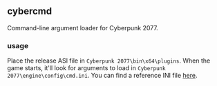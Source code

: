 ## cybercmd
Command-line argument loader for Cyberpunk 2077.

### usage
Place the release ASI file in `Cyberpunk 2077\bin\x64\plugins`. When the game starts, it'll look for arguments to load in `Cyberpunk 2077\engine\config\cmd.ini`.
You can find a reference INI file [here](https://github.com/jac3km4/cybercmd/blob/master/reference/cmd.ini).
